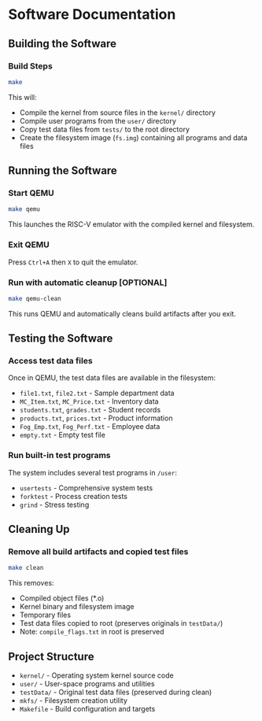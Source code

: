 # Software Documentation

## Building the Software

### Build Steps
```bash
make
```
This will:
- Compile the kernel from source files in the `kernel/` directory
- Compile user programs from the `user/` directory
- Copy test data files from `tests/` to the root directory
- Create the filesystem image (`fs.img`) containing all programs and data files

## Running the Software

### Start QEMU
```bash
make qemu
```
This launches the RISC-V emulator with the compiled kernel and filesystem.

### Exit QEMU
Press `Ctrl+A` then `X` to quit the emulator.

### Run with automatic cleanup [OPTIONAL]
```bash
make qemu-clean
```
This runs QEMU and automatically cleans build artifacts after you exit.

## Testing the Software

### Access test data files
Once in QEMU, the test data files are available in the filesystem:
- `file1.txt`, `file2.txt` - Sample department data
- `MC_Item.txt`, `MC_Price.txt` - Inventory data
- `students.txt`, `grades.txt` - Student records
- `products.txt`, `prices.txt` - Product information
- `Fog_Emp.txt`, `Fog_Perf.txt` - Employee data
- `empty.txt` - Empty test file

### Run built-in test programs
The system includes several test programs in `/user`:
- `usertests` - Comprehensive system tests
- `forktest` - Process creation tests
- `grind` - Stress testing

## Cleaning Up

### Remove all build artifacts and copied test files
```bash
make clean
```
This removes:
- Compiled object files (*.o)
- Kernel binary and filesystem image
- Temporary files
- Test data files copied to root (preserves originals in `testData/`)
- Note: `compile_flags.txt` in root is preserved

## Project Structure

- `kernel/` - Operating system kernel source code
- `user/` - User-space programs and utilities
- `testData/` - Original test data files (preserved during clean)
- `mkfs/` - Filesystem creation utility
- `Makefile` - Build configuration and targets
